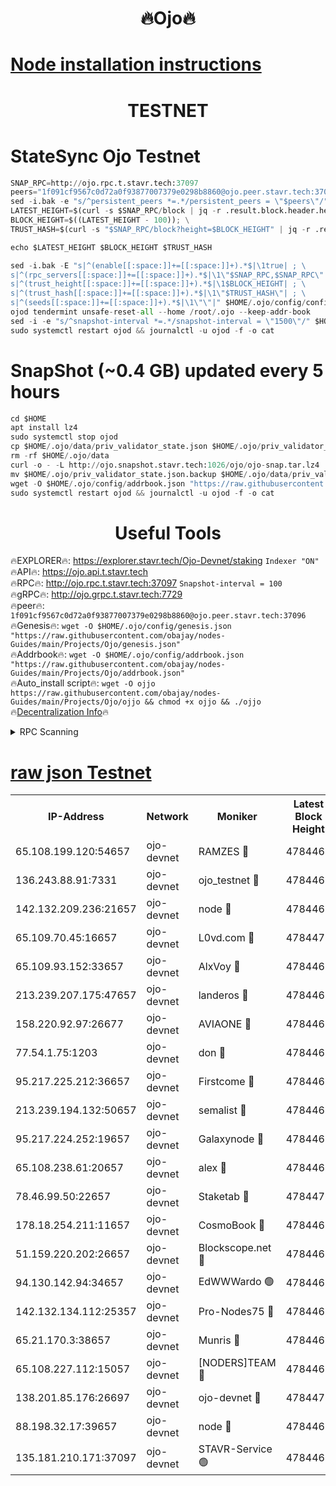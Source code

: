 <h1 align="center"> 🔥Ojo🔥</h1>

[Node installation instructions](https://github.com/obajay/nodes-Guides/tree/main/Projects/Ojo)
=

<h1 align="center"> TESTNET</h1>

# StateSync Ojo Testnet
```python
SNAP_RPC=http://ojo.rpc.t.stavr.tech:37097
peers="1f091cf9567c0d72a0f93877007379e0298b8860@ojo.peer.stavr.tech:37096"
sed -i.bak -e "s/^persistent_peers *=.*/persistent_peers = \"$peers\"/" $HOME/.ojo/config/config.toml
LATEST_HEIGHT=$(curl -s $SNAP_RPC/block | jq -r .result.block.header.height); \
BLOCK_HEIGHT=$((LATEST_HEIGHT - 100)); \
TRUST_HASH=$(curl -s "$SNAP_RPC/block?height=$BLOCK_HEIGHT" | jq -r .result.block_id.hash)

echo $LATEST_HEIGHT $BLOCK_HEIGHT $TRUST_HASH

sed -i.bak -E "s|^(enable[[:space:]]+=[[:space:]]+).*$|\1true| ; \
s|^(rpc_servers[[:space:]]+=[[:space:]]+).*$|\1\"$SNAP_RPC,$SNAP_RPC\"| ; \
s|^(trust_height[[:space:]]+=[[:space:]]+).*$|\1$BLOCK_HEIGHT| ; \
s|^(trust_hash[[:space:]]+=[[:space:]]+).*$|\1\"$TRUST_HASH\"| ; \
s|^(seeds[[:space:]]+=[[:space:]]+).*$|\1\"\"|" $HOME/.ojo/config/config.toml
ojod tendermint unsafe-reset-all --home /root/.ojo --keep-addr-book
sed -i -e "s/^snapshot-interval *=.*/snapshot-interval = \"1500\"/" $HOME/.ojo/config/app.toml
sudo systemctl restart ojod && journalctl -u ojod -f -o cat
```
# SnapShot (~0.4 GB) updated every 5 hours
```python
cd $HOME
apt install lz4
sudo systemctl stop ojod
cp $HOME/.ojo/data/priv_validator_state.json $HOME/.ojo/priv_validator_state.json.backup
rm -rf $HOME/.ojo/data
curl -o - -L http://ojo.snapshot.stavr.tech:1026/ojo/ojo-snap.tar.lz4 | lz4 -c -d - | tar -x -C $HOME/.ojo --strip-components 2
mv $HOME/.ojo/priv_validator_state.json.backup $HOME/.ojo/data/priv_validator_state.json
wget -O $HOME/.ojo/config/addrbook.json "https://raw.githubusercontent.com/obajay/nodes-Guides/main/Projects/Ojo/addrbook.json"
sudo systemctl restart ojod && journalctl -u ojod -f -o cat
```
 <h1 align="center"> Useful Tools</h1>

🔥EXPLORER🔥:        https://explorer.stavr.tech/Ojo-Devnet/staking        `Indexer "ON"` \
🔥API🔥:                     https://ojo.api.t.stavr.tech \
🔥RPC🔥:                    http://ojo.rpc.t.stavr.tech:37097              `Snapshot-interval = 100` \
🔥gRPC🔥:                  http://ojo.grpc.t.stavr.tech:7729 \
🔥peer🔥:                   `1f091cf9567c0d72a0f93877007379e0298b8860@ojo.peer.stavr.tech:37096` \
🔥Genesis🔥:    ```wget -O $HOME/.ojo/config/genesis.json "https://raw.githubusercontent.com/obajay/nodes-Guides/main/Projects/Ojo/genesis.json"``` \
🔥Addrbook🔥:    ```wget -O $HOME/.ojo/config/addrbook.json "https://raw.githubusercontent.com/obajay/nodes-Guides/main/Projects/Ojo/addrbook.json"``` \
🔥Auto_install script🔥: ```wget -O ojjo https://raw.githubusercontent.com/obajay/nodes-Guides/main/Projects/Ojo/ojjo && chmod +x ojjo && ./ojjo``` \
🔥[Decentralization Info](https://github.com/obajay/StateSync-snapshots/tree/main/Projects/Ojo/Decentralization)🔥



<details>
<summary>RPC Scanning</summary>

<h2 align="center"> We scan nodes in real time every 4 hours. And we provide the final result of RPC endpoints.
We cannot influence the operation of these nodes in any way. </h2>


```python
If Voting Power is higher than 0 --> then the Node is a validator of the network and may be subject to attack and be a potential threat to the chain.
```
```python
We marked such validators with a red symbol
```

</details>

[raw json Testnet](https://rpc-check.ojot.stavr.tech/ojot/rpc-ojot-result.json)
=


<table><tr><th>IP-Address</th><th>Network</th><th>Moniker</th><th>Latest Block Height</th><th>Earliest Block Height</th><th>Catching Up</th><th>Tx Index</th><th>Voting Power</th><th>Scan Time</th></tr><tr><td>65.108.199.120:54657</td><td>ojo-devnet</td><td>RAMZES 🔴</td><td>4784464</td><td>306156</td><td>False</td><td>on</td><td>15420</td><td>2024-01-03T01:13:13.505730705UTC</td></tr><tr><td>136.243.88.91:7331</td><td>ojo-devnet</td><td>ojo_testnet 🔴</td><td>4784465</td><td>308845</td><td>False</td><td>on</td><td>1000</td><td>2024-01-03T01:13:19.729904170UTC</td></tr><tr><td>142.132.209.236:21657</td><td>ojo-devnet</td><td>node 🔴</td><td>4784468</td><td>350001</td><td>False</td><td>on</td><td>1999</td><td>2024-01-03T01:13:35.682276329UTC</td></tr><tr><td>65.109.70.45:16657</td><td>ojo-devnet</td><td>L0vd.com 🔴</td><td>4784470</td><td>695918</td><td>False</td><td>off</td><td>998</td><td>2024-01-03T01:13:46.969003448UTC</td></tr><tr><td>65.109.93.152:33657</td><td>ojo-devnet</td><td>AlxVoy 🔴</td><td>4784468</td><td>2319801</td><td>False</td><td>on</td><td>4536782</td><td>2024-01-03T01:13:35.423165899UTC</td></tr><tr><td>213.239.207.175:47657</td><td>ojo-devnet</td><td>landeros 🔴</td><td>4784467</td><td>2714001</td><td>False</td><td>off</td><td>11083</td><td>2024-01-03T01:13:30.657322278UTC</td></tr><tr><td>158.220.92.97:26677</td><td>ojo-devnet</td><td>AVIAONE 🔴</td><td>4784467</td><td>2754001</td><td>False</td><td>on</td><td>13867</td><td>2024-01-03T01:13:30.369449420UTC</td></tr><tr><td>77.54.1.75:1203</td><td>ojo-devnet</td><td>don 🔴</td><td>4784468</td><td>2906401</td><td>False</td><td>on</td><td>10</td><td>2024-01-03T01:13:38.929179668UTC</td></tr><tr><td>95.217.225.212:36657</td><td>ojo-devnet</td><td>Firstcome 🔴</td><td>4784465</td><td>2985946</td><td>False</td><td>on</td><td>13566</td><td>2024-01-03T01:13:19.455430175UTC</td></tr><tr><td>213.239.194.132:50657</td><td>ojo-devnet</td><td>semalist 🔴</td><td>4784464</td><td>3223522</td><td>False</td><td>on</td><td>19037</td><td>2024-01-03T01:13:13.785190148UTC</td></tr><tr><td>95.217.224.252:19657</td><td>ojo-devnet</td><td>Galaxynode 🔴</td><td>4784469</td><td>3685492</td><td>False</td><td>on</td><td>11888</td><td>2024-01-03T01:13:43.958553571UTC</td></tr><tr><td>65.108.238.61:20657</td><td>ojo-devnet</td><td>alex 🔴</td><td>4784464</td><td>4158001</td><td>False</td><td>on</td><td>11359</td><td>2024-01-03T01:13:13.155415434UTC</td></tr><tr><td>78.46.99.50:22657</td><td>ojo-devnet</td><td>Staketab 🔴</td><td>4784470</td><td>4254801</td><td>False</td><td>on</td><td>1276</td><td>2024-01-03T01:13:47.213489177UTC</td></tr><tr><td>178.18.254.211:11657</td><td>ojo-devnet</td><td>CosmoBook 🔴</td><td>4784468</td><td>4392001</td><td>False</td><td>off</td><td>1057</td><td>2024-01-03T01:13:38.151955681UTC</td></tr><tr><td>51.159.220.202:26657</td><td>ojo-devnet</td><td>Blockscope.net 🔴</td><td>4784464</td><td>4425001</td><td>False</td><td>on</td><td>981</td><td>2024-01-03T01:13:12.836931473UTC</td></tr><tr><td>94.130.142.94:34657</td><td>ojo-devnet</td><td>EdWWWardo 🟢</td><td>4784467</td><td>4438946</td><td>False</td><td>on</td><td>0</td><td>2024-01-03T01:13:33.038650391UTC</td></tr><tr><td>142.132.134.112:25357</td><td>ojo-devnet</td><td>Pro-Nodes75 🔴</td><td>4784465</td><td>4684465</td><td>False</td><td>on</td><td>24651</td><td>2024-01-03T01:13:16.726773767UTC</td></tr><tr><td>65.21.170.3:38657</td><td>ojo-devnet</td><td>Munris 🔴</td><td>4784465</td><td>4684465</td><td>False</td><td>off</td><td>20123</td><td>2024-01-03T01:13:19.154020618UTC</td></tr><tr><td>65.108.227.112:15057</td><td>ojo-devnet</td><td>[NODERS]TEAM 🔴</td><td>4784469</td><td>4684469</td><td>False</td><td>off</td><td>9999</td><td>2024-01-03T01:13:44.341222251UTC</td></tr><tr><td>138.201.85.176:26697</td><td>ojo-devnet</td><td>ojo-devnet 🔴</td><td>4784470</td><td>4684470</td><td>False</td><td>on</td><td>1000024000</td><td>2024-01-03T01:13:46.655376365UTC</td></tr><tr><td>88.198.32.17:39657</td><td>ojo-devnet</td><td>node 🔴</td><td>4784469</td><td>4710001</td><td>False</td><td>on</td><td>82172</td><td>2024-01-03T01:13:39.147825220UTC</td></tr><tr><td>135.181.210.171:37097</td><td>ojo-devnet</td><td>STAVR-Service 🟢</td><td>4784464</td><td>4782601</td><td>False</td><td>on</td><td>0</td><td>2024-01-03T01:13:14.424942640UTC</td></tr></table>
